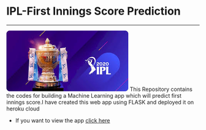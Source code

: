 # IPL-First Innings Score Prediction
-------
![DREAM11 IPL](readme_resources/ipl5.jpg)
This Repository contains the codes for building a Machine Learning app which will predict first innings score.I have created this web app using FLASK and deployed it on heroku cloud
- If you want to view the app
[click here](https://ipl-first-innings-score-1234.herokuapp.com/)
